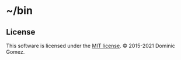 # ~/bin

## License

This software is licensed under the
[MIT license](https://opensource.org/licenses/MIT). © 2015-2021 Dominic Gomez.
